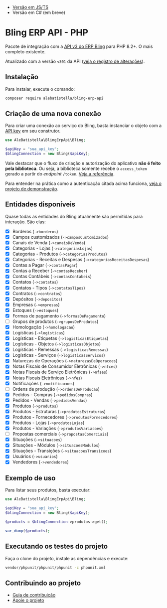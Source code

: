 - [Versão em JS/TS](https://github.com/AlexandreBellas/bling-erp-api-js)
- Versão em C# (em breve)

# Bling ERP API - PHP

Pacote de integração com a [API v3 do ERP Bling](https://developer.bling.com.br)
para PHP 8.2+. O mais completo existente.

Atualizado com a versão `v301` da API ([veja o registro de alterações](https://developer.bling.com.br/changelogs#2024-05-22)).

## Instalação

Para instalar, execute o comando:

```bash
composer require alebatistella/bling-erp-api
```

## Criação de uma nova conexão

Para criar uma conexão ao serviço do Bling, basta instanciar o objeto com a [API key](https://developer.bling.com.br/autenticacao) em seu construtor.

```php
use AleBatistella\BlingErpApi\Bling;

$apiKey = "sua_api_key";
$blingConnection = new Bling($apiKey);
```

Vale destacar que o fluxo de criação e autorização do aplicativo **não é feito
pela biblioteca**. Ou seja, a biblioteca somente recebe o `access_token` gerado
a partir do _endpoint_ `/token`. [Veja a referência](https://developer.bling.com.br/aplicativos#tokens-de-acesso).

Para entender na prática como a autenticação citada acima funciona, [veja o
projeto de demonstração](https://github.com/AlexandreBellas/bling-erp-api-php/tree/v1.13.1/demo).

## Entidades disponíveis

Quase todas as entidades do Bling atualmente são permitidas para interação. São elas:

- [x] Borderos (`->borderos`)
- [x] Campos customizados (`->camposCustomizados`)
- [x] Canais de Venda (`->canaisDeVenda`)
- [x] Categorias - Lojas (`->categoriasLojas`)
- [x] Categorias - Produtos (`->categoriasProdutos`)
- [x] Categorias - Receitas e Despesas (`->categoriasReceitasDespesas`)
- [x] Contas a Pagar (`->contasPagar`)
- [x] Contas a Receber (`->contasReceber`)
- [x] Contas Contábeis (`->contasContabeis`)
- [x] Contatos (`->contatos`)
- [x] Contatos - Tipos (`->contatosTipos`)
- [x] Contratos (`->contratos`)
- [x] Depósitos (`->depositos`)
- [x] Empresas (`->empresas`)
- [x] Estoques (`->estoques`)
- [x] Formas de pagamento (`->formasDePagamento`)
- [ ] Grupos de produtos (`->gruposDeProdutos`)
- [x] Homologação (`->homologacao`)
- [x] Logísticas (`->logisticas`)
- [x] Logísticas - Etiquetas (`->logisticasEtiquetas`)
- [x] Logísticas - Objetos (`->logisticasObjetos`)
- [x] Logísticas - Remessas (`->logisticasRemessas`)
- [x] Logísticas - Serviços (`->logisticasServicos`)
- [x] Naturezas de Operações (`->naturezasDeOperacoes`)
- [x] Notas Fiscais de Consumidor Eletrônicas (`->nfces`)
- [x] Notas Fiscais de Serviço Eletrônicas (`->nfses`)
- [x] Notas Fiscais Eletrônicas (`->nfes`)
- [x] Notificações (`->notificacoes`)
- [ ] Ordens de produção (`->ordensDeProducao`)
- [x] Pedidos - Compras (`->pedidosCompras`)
- [x] Pedidos - Vendas (`->pedidosVendas`)
- [x] Produtos (`->produtos`)
- [x] Produtos - Estruturas (`->produtosEstruturas`)
- [x] Produtos - Fornecedores (`->produtosFornecedores`)
- [x] Produtos - Lojas (`->produtosLojas`)
- [x] Produtos - Variações (`->produtosVariacoes`)
- [ ] Propostas comerciais (`->propostasComerciais`)
- [x] Situações (`->situacoes`)
- [x] Situações - Módulos (`->situacoesModulos`)
- [x] Situações - Transições (`->situacoesTransicoes`)
- [x] Usuários (`->usuarios`)
- [x] Vendedores (`->vendedores`)

## Exemplo de uso

Para listar seus produtos, basta executar:

```php
use AleBatistella\BlingErpApi\Bling;

$apiKey = "sua_api_key";
$blingConnection = new Bling($apiKey);

$products = $blingConnection->produtos->get();

var_dump($products);
```

## Executando os testes do projeto

Faça o clone do projeto, instale as dependências e execute:

```bash
vendor/phpunit/phpunit/phpunit -c phpunit.xml
```

## Contribuindo ao projeto

- [Guia de contribuição](https://github.com/AlexandreBellas/bling-erp-api-php/blob/v1.13.1/CONTRIBUTING.md)
- [Apoie o projeto](https://www.paypal.com/donate/?hosted_button_id=G2NJKZ5MUMKBS)
